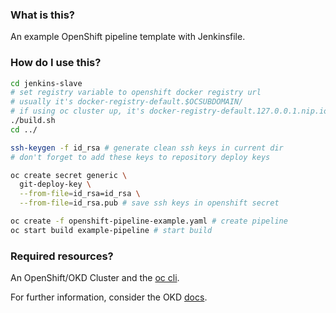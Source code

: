 ### What is this?

An example OpenShift pipeline template with Jenkinsfile.

### How do I use this?
```bash
cd jenkins-slave
# set registry variable to openshift docker registry url
# usually it's docker-registry-default.$OCSUBDOMAIN/
# if using oc cluster up, it's docker-registry-default.127.0.0.1.nip.io
./build.sh
cd ../

ssh-keygen -f id_rsa # generate clean ssh keys in current dir
# don't forget to add these keys to repository deploy keys

oc create secret generic \
  git-deploy-key \
  --from-file=id_rsa=id_rsa \
  --from-file=id_rsa.pub # save ssh keys in openshift secret

oc create -f openshift-pipeline-example.yaml # create pipeline
oc start build example-pipeline # start build
```  

### Required resources?
An OpenShift/OKD Cluster and the [oc cli](https://www.okd.io/download.html#oc-platforms).

For further information, consider the OKD [docs](https://github.com/openshift/origin/tree/master/examples/jenkins/pipeline).

